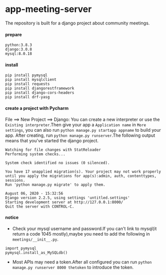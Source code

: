 # app-meeting-server
The repository is built for a django project about community meetings.


#### prepare
    python:3.8.3
    django:3.0.8
    mysql:8.0.18
  
#### install 
```text
pip install pymysql
pip install mysqlclient
pip install requests
pip install djangorestframework
pip install django-cors-headers
pip install drf-yasg
```

#### create a project with Pycharm
File ==> New Project ==> Django:
You can create a new interpreter or use the `Existing interpreter`.Then give your app a `Application name` in `More settings`, you can also run `python manage.py startapp appname` to build your app.
After creating, run `python manage.py runserver`.The following output means that you've started the django project. 
```text
Watching for file changes with StatReloader
Performing system checks...

System check identified no issues (0 silenced).

You have 17 unapplied migration(s). Your project may not work properly until you apply the migrations for app(s):admin, auth, contenttypes, sessions.
Run 'python manage.py migrate' to apply them.

August 06, 2020 - 15:32:56
Django version 2.2.5, using settings 'untitled.settings'
Starting development server at http://127.0.0.1:8000/
Quit the server with CONTROL-C.

```

#### notice
- Check your mysql username and password.If you can't link to mysql(it return a code 1045 mostly),maybe you need to add the following in `meetings/__init__.py`.
```text
import pymysql
pymysql.install_as_MySQLdb()
```
- Most APIs may need a token.After all configured you can run `python manage.py runserver 8000 thetoken` to introduce the token.
 
